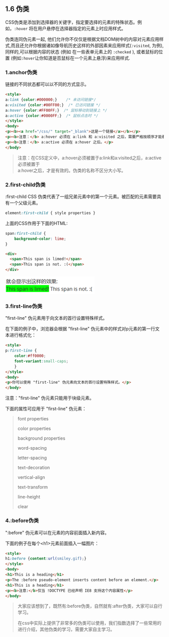 ## 1.6 伪类

CSS伪类是添加到选择器的关键字，指定要选择的元素的特殊状态。例如，`:hover` 将在用户悬停在选择器指定的元素上时应用样式。

伪类连同伪元素一起, 他们允许你不仅仅是根据文档DOM树中的内容对元素应用样式,而且还允许你根据诸如像导航历史这样的外部因素来应用样式\(`:visited`, 为例\), 同样的,可以根据内容的状态 \(例如 在一些表单元素上的 `:checked` \), 或者鼠标的位置 \(例如`:hover`让你知道是否鼠标在一个元素上悬浮\)来应用样式.

### 1.anchor伪类

链接的不同状态都可以以不同的方式显示。

```html
<style>
a:link {color:#000000;}    /* 未访问链接*/
a:visited {color:#00FF00;}  /* 已访问链接 */
a:hover {color:#FF00FF;}  /* 鼠标移动到链接上 */
a:active {color:#0000FF;}  /* 鼠标点击时 */
</style>
<body>
<p><b><a href="/css/" target="_blank">这是一个链接</a></b></p>
<p><b>注意：</b> a:hover 必须在 a:link 和 a:visited 之后，需要严格按顺序才能看到效果。</p>
<p><b>注意：</b> a:active 必须在 a:hover 之后。</p>
</body>
```

> 注意：在CSS定义中，a:hover必须被置于a:link和a:visited之后，a:active必须被置于  
> a:hover之后，才是有效的。伪类的名称不区分大小写。

### 2.first-child伪类

:first-child CSS 伪类代表了一组兄弟元素中的第一个元素。被匹配的元素需要具有一个父级元素。

```css
element:first-child { style properties }
```

上面的CSS作用于下面的HTML:

```css
span:first-child {
    background-color: lime;
}
```

```html
<div>
  <span>This span is limed!</span>
  <span>This span is not. :(</span>
</div>
```

![](/assets/pic/first-child.png)

### 3.first-line伪类

"first-line" 伪元素用于向文本的首行设置特殊样式。

在下面的例子中，浏览器会根据 "first-line" 伪元素中的样式对p元素的第一行文本进行格式化：

```html
<style>
p:first-line {
    color:#ff0000;
    font-variant:small-caps;
    }
</style>
<body>
<p>你可以使用 "first-line" 伪元素向文本的首行设置特殊样式。</p>
</body>
```

注意："first-line" 伪元素只能用于块级元素。

下面的属性可应用于 "first-line" 伪元素：

> font properties
>
> color properties
>
> background properties
>
> word-spacing
>
> letter-spacing
>
> text-decoration
>
> vertical-align
>
> text-transform
>
> line-height
>
> clear

### 4.:before伪类

":before" 伪元素可以在元素的内容前面插入新内容。

下面的例子在每个&lt;h1&gt;元素前面插入一幅图片：

```html
<style>
h1:before {content:url(smiley.gif);}
</style>
<body>
<h1>This is a heading</h1>
<p>The :before pseudo-element inserts content before an element.</p>
<h1>This is a heading</h1>
<p><b>注意:</b>仅当 !DOCTYPE 已经声明 IE8 支持这个内容属性</p>
</body>
```

> 大家应该想到了，既然有:before伪类，自然就有:after伪类，大家可以自行学习。
>
> 在css中实际上提供了非常多的伪类可以使用，我们指数选择了一些常用的进行介绍，其他伪类的学习，需要大家自主学习。



